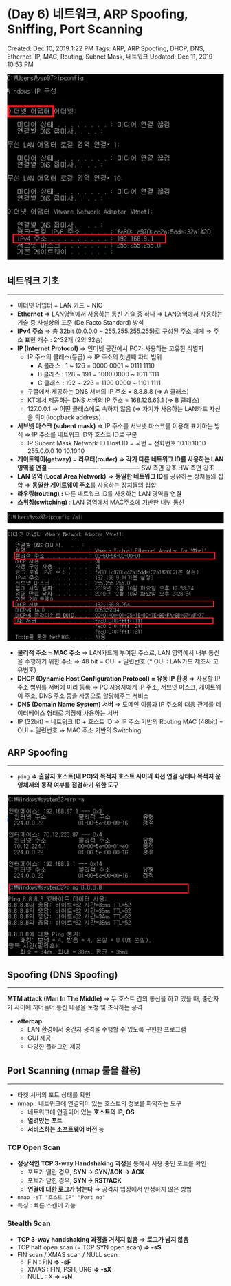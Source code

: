 # (Day 6) 네트워크, ARP Spoofing, Sniffing, Port Scanning

Created: Dec 10, 2019 1:22 PM
Tags: ARP, ARP Spoofing, DHCP, DNS, Ethernet, IP, MAC, Routing, Subnet Mask, 네트워크
Updated: Dec 11, 2019 10:53 PM

![Day%206%20ARP%20Spoofing%20Sniffing%20Port%20Scanning/Untitled.png](images/Day%206%20ARP%20Spoofing%20Sniffing%20Port%20Scanning/Untitled.png)

## 네트워크 기초

---

- 이더넷 어뎁터 = LAN 카드 = NIC
- **Ethernet**
⇒ LAN영역에서 사용하는 통신 기술 중 하나
⇒ LAN영역에서 사용하는 기술 중 사실상의 표준 (De Facto Standard) 방식
- **IPv4 주소**
⇒ 총 32bit (0.0.0.0 ~ 255.255.255.255)로 구성된 주소 체계
⇒ 주소 표현 개수 :  2^32개 (2의 32승)
- **IP (Internet Protocol)**
⇒ 인터넷 공간에서 PC가 사용하는 고유한 식별자
    - IP 주소의 클래스(등급) → IP 주소의 첫번째 자리 범위
        - A 클래스 : 1 ~ 126       = 0000 0001 ~ 0111 1110
        - B 클래스 : 128 ~ 191   = 1000 0000 ~ 1011 1111
        - C 클래스 : 192 ~ 223   = 1100 0000 ~ 1101 1111
    - 구글에서 제공하는 DNS 서버의 IP 주소 = 8.8.8.8 (⇒ A 클래스)
    - KT에서 제공하는 DNS 서버의 IP 주소 = 168.126.63.1 (⇒ B 클래스)
    - 127.0.0.1 → 어떤 클래스에도 속하지 않음 (⇒ 자기가 사용하는 LAN카드 자신을 의미(loopback address)
- **서브넷 마스크 (subent mask)**
⇒ IP 주소를 서브넷 마스크를 이용해 표기하는 방식
⇒ IP 주소를 네트워크 ID와 호스트 ID로 구분
    - IP                        Subent Mask          Network ID             Host ID
                                                            = 국번                    = 전화번호
      10.10.10.10         255.0.0.0                 10                           10.10.10
- **게이트웨이(getway) = 라우터(router) ⇒ 각기 다른 네트워크 ID를 사용하는 LAN영역을 연결**
————————-      ——————-
SW 측면 강조                HW 측면 강조
- **LAN 영역 (Local Area Network)**
⇒ **동일한 네트워크 ID**를 공유하는 장치들의 집합
⇒ **동일한 게이트웨이 주소**를 사용하는 장치들의 집합
- **라우팅(routing) :** 다른 네트워크 ID를 사용하는 LAN 영역을 연결
- **스위칭(switching)** : LAN 영역에서 MAC주소에 기반한 내부 통신

![Day%206%20ARP%20Spoofing%20Sniffing%20Port%20Scanning/Untitled%201.png](images/Day%206%20ARP%20Spoofing%20Sniffing%20Port%20Scanning/Untitled%201.png)

- **물리적 주소 = MAC 주소**
⇒ LAN카드에 부여된 주소로, LAN 영역에서 내부 통신을 수행하기 위한 주소
⇒ 48 bit = OUI + 일련번호  (* OUI : LAN카드 제조사 고유번호)
- **DHCP (Dynamic Host Configuration Protocol) = 유동 IP 환경**
⇒ 사용할 IP 주소 범위를 서버에 미리 등록
⇒ PC 사용자에게 IP 주소, 서브넷 마스크, 게이트웨이 주소, DNS 주소 등을 자동으로 할당해주는 서비스
- **DNS (Domain Name System) 서버**
⇒ 도메인 이름과 IP 주소의 대응 관계를 데이터베이스 형태로 저장해 사용하는 서버
- IP (32bit) = 네트워크 ID + 호스트 ID ⇒ IP 주소 기반의 Routing
MAC (48bit) = OUI + 일련번호 ⇒ MAC 주소 기반의 Switching

## ARP Spoofing

---

- `ping`
**=> 출발지 호스트(내 PC)와 목적지 호스트 사이의 회선 연결 상태나 목적지 운영체제의 동작 여부를 점검하기 위한 도구**

![Day%206%20ARP%20Spoofing%20Sniffing%20Port%20Scanning/Untitled%202.png](images/Day%206%20ARP%20Spoofing%20Sniffing%20Port%20Scanning/Untitled%202.png)

## Spoofing (DNS Spoofing)

---

**MTM attack (Man In The Middle)**
⇒ 두 호스트 간의 통신을 하고 있을 때, 중간자가 사이에 끼어들어 통신 내용을 토청 및 조작하는 공격

- **ettercap**
    - LAN 환경에서 중간자 공격을 수행할 수 있도록 구현한 프로그램
    - GUI 제공
    - 다양한 플러그인 제공

## Port Scanning (nmap 툴을 활용)

---

- 타겟 서버의 포트 상태를 확인
- nmap : 네트워크에 연결되어 있는 호스트의 정보를 파악하는 도구
    - 네트워크에 연결되어 있는 **호스트의 IP, OS**
    - **열려있는 포트**
    - **서비스하는 소프트웨어 버전**  등

### TCP Open Scan

- **정상적인 TCP 3-way Handshaking 과정**을 통해서 사용 중인 포트를 확인
    - 포트가 열린 경우, **SYN → SYN/ACK → ACK**
    - 포트가 닫힌 경우, **SYN → RST/ACK**
    - **연결에 대한 로그가 남는다** ⇒ 공격자 입장에서 안정하지 않은 방법
- `nmap -sT "호스트_IP" "Port_no"`
- 특징 : 빠른 스캔이 가능

### Stealth Scan

- **TCP 3-way handshaking 과정을 거치지 않음** ⇒ **로그가 남지 않음**
- TCP half open scan (= TCP SYN open scan)  **⇒ -sS**
- FIN scan / XMAS scan / NULL scan
    - FIN : FIN                                                  **⇒ -sF**
    - XMAS : FIN, PSH, URG                            **⇒ -sX**
    - NULL : X                                                  **⇒ -sN**